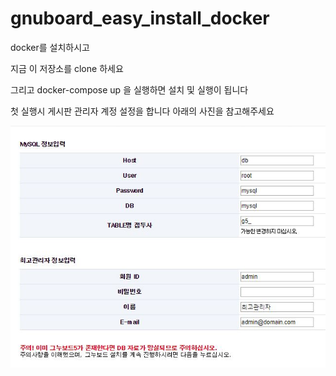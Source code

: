 # gnuboard_easy_install_docker


docker를 설치하시고

지금 이 저장소를 clone 하세요

그리고 docker-compose up 을 실행하면 설치 및 실행이 됩니다

첫 실행시 게시판 관리자 계정 설정을 합니다 아래의 사진을 참고해주세요

![](/readme_img/install.jpg)
